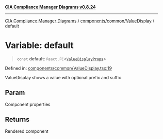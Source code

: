 [**CIA Compliance Manager Diagrams v0.8.24**](../../../../README.md)

***

[CIA Compliance Manager Diagrams](../../../../modules.md) / [components/common/ValueDisplay](../README.md) / default

# Variable: default

> `const` **default**: `React.FC`\<[`ValueDisplayProps`](../interfaces/ValueDisplayProps.md)\>

Defined in: [components/common/ValueDisplay.tsx:19](https://github.com/Hack23/cia-compliance-manager/blob/8f5d084752ccee354557e96bf8b49239fb671c91/src/components/common/ValueDisplay.tsx#L19)

ValueDisplay shows a value with optional prefix and suffix

## Param

Component properties

## Returns

Rendered component
